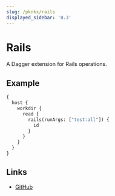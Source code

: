 ```yaml
---
slug: /pknkx/rails
displayed_sidebar: '0.3'
---
```


# Rails

A Dagger extension for Rails operations.

## Example

```graphql
{
  host {
    workdir {
      read {
        rails(runArgs: ["test:all"]) {
          id
        }
      }
    }
  }
}
```

## Links

- [GitHub](https://github.com/kpenfound/dagger-rails)
